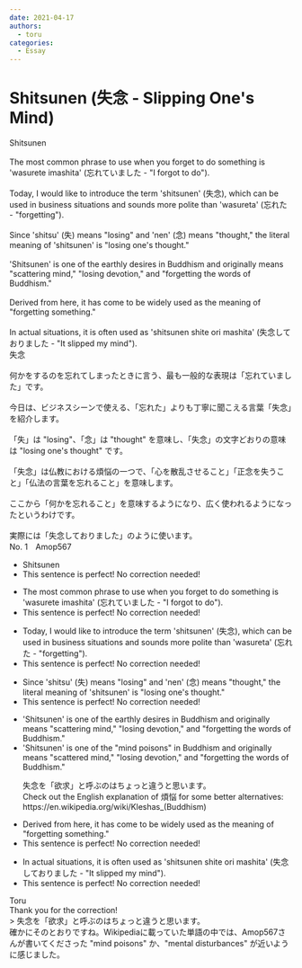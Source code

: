 ```yaml
---
date: 2021-04-17
authors:
  - toru
categories:
  - Essay
---
```


<h1 id="subject_show">Shitsunen (失念 - Slipping One's Mind)</h1>
<div class="date" hidden>Apr 17, 2021 12:34</div>
<div id="post"><div id="body_show_ori">
Shitsunen<br/><br/>The most common phrase to use when you forget to do something is 'wasurete imashita' (忘れていました - "I forgot to do").<br/><br/>Today, I would like to introduce the term 'shitsunen' (失念), which can be used in business situations and sounds more polite than 'wasureta' (忘れた - "forgetting").<br/><br/>Since 'shitsu' (失) means "losing" and 'nen' (念) means "thought," the literal meaning of 'shitsunen' is "losing one's thought."<br/><br/>'Shitsunen' is one of the earthly desires in Buddhism and originally means "scattering mind," "losing devotion," and "forgetting the words of Buddhism."<br/><br/>Derived from here, it has come to be widely used as the meaning of "forgetting something."<br/><br/>In actual situations, it is often used as 'shitsunen shite ori mashita' (失念しておりました - "It slipped my mind").
</div></div>

<!-- more -->

<div id="post_ja"><div id="body_show_mo">
失念<br/><br/>何かをするのを忘れてしまったときに言う、最も一般的な表現は「忘れていました」です。<br/><br/>今日は、ビジネスシーンで使える、「忘れた」よりも丁寧に聞こえる言葉「失念」を紹介します。<br/><br/>「失」は "losing"、「念」は "thought" を意味し、「失念」の文字どおりの意味は "losing one's thought" です。<br/><br/>「失念」は仏教における煩悩の一つで、「心を散乱させること」「正念を失うこと」「仏法の言葉を忘れること」を意味します。<br/><br/>ここから「何かを忘れること」を意味するようになり、広く使われるようになったというわけです。<br/><br/>実際には「失念しておりました」のように使います。
</div></div>
<div id="block"><div class="first_name"> No. 1　<span class="just_name">Amop567</span></div><div id="block2">
<ul class="correction_field">
<li class="incorrect">Shitsunen</li>
<li class="corrected perfect">This sentence is perfect! No correction needed!</li>
</ul>
<ul class="correction_field">
<li class="incorrect">The most common phrase to use when you forget to do something is 'wasurete imashita' (忘れていました - "I forgot to do").</li>
<li class="corrected perfect">This sentence is perfect! No correction needed!</li>
</ul>
<ul class="correction_field">
<li class="incorrect">Today, I would like to introduce the term 'shitsunen' (失念), which can be used in business situations and sounds more polite than 'wasureta' (忘れた - "forgetting").</li>
<li class="corrected perfect">This sentence is perfect! No correction needed!</li>
</ul>
<ul class="correction_field">
<li class="incorrect">Since 'shitsu' (失) means "losing" and 'nen' (念) means "thought," the literal meaning of 'shitsunen' is "losing one's thought."</li>
<li class="corrected perfect">This sentence is perfect! No correction needed!</li>
</ul>
<ul class="correction_field">
<li class="incorrect">'Shitsunen' is one of the earthly desires in Buddhism and originally means "scattering mind," "losing devotion," and "forgetting the words of Buddhism."</li>
<li class="corrected correct">
'Shitsunen' is one <span class="f_blue">of the "mind poisons"</span> in Buddhism and originally means "scatter<span class="f_blue">ed</span> mind," "losing devotion," and "forgetting the words of Buddhism."
<p class="correction_comment">失念を「欲求」と呼ぶのはちょっと違うと思います。<br/>Check out the English explanation of 煩悩 for some better alternatives: <br/>https://en.wikipedia.org/wiki/Kleshas_(Buddhism)</p>
</li>
</ul>
<ul class="correction_field">
<li class="incorrect">Derived from here, it has come to be widely used as the meaning of "forgetting something."</li>
<li class="corrected perfect">This sentence is perfect! No correction needed!</li>
</ul>
<ul class="correction_field">
<li class="incorrect">In actual situations, it is often used as 'shitsunen shite ori mashita' (失念しておりました - "It slipped my mind").</li>
<li class="corrected perfect">This sentence is perfect! No correction needed!</li>
</ul>
</div><div class="name"><span class="just_name">Toru</span><br>
Thank you for the correction!<br/>&gt; 失念を「欲求」と呼ぶのはちょっと違うと思います。<br/>確かにそのとおりですね。Wikipediaに載っていた単語の中では、Amop567さんが書いてくださった "mind poisons" か、"mental disturbances" が近いように感じました。
</div>
</div>
